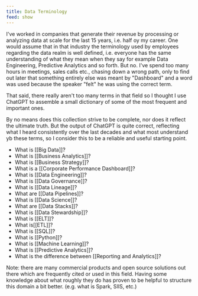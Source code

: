 ```yaml
---
title: Data Terminology
feed: show
---
```

I've worked in companies that generate their revenue by processing or analyzing data at scale for the last 15 years, i.e. half oy my career. One would assume that in that industry the terminology used by employees regarding the data realm is well defined, i.e. everyone has the same understanding of what they mean when they say for example Data Engineering, Predictive Analytics and so forth. But no. I've spend too many hours in meetings, sales calls etc., chasing down a wrong path, only to find out later that something entirely else was meant by "Dashboard" and a word was used because the speaker "felt" he was using the correct term.

That said, there really aren't too many terms in that field so I thought I use ChatGPT to assemble a small dictionary of some of the most frequent and important ones.

By no means does this collection strive to be complete, nor does it reflect the ultimate truth. But the output of ChatGPT is quite correct, reflecting what I heard consistently over the last decades and what most understand yb these terms, so I consider this to be a reliable and useful starting point.

- What is [[Big Data]]?
- What is [[Business Analytics]]?
- What is [[Business Strategy]]?
- What is a [[Corporate Performance Dashboard]]?
- What is [[Data Engineering]]?
- What is [[Data Governance]]?
- What is [[Data Lineage]]?
- What are [[Data Pipelines]]?
- What is [[Data Science]]?
- What are [[Data Stacks]]?
- What is [[Data Stewardship]]?
- What is [[ELT]]?
- What is[[ETL]]?
- What is [[SQL]]?
- What is [[Python]]?
- What is [[Machine Learning]]?
- What is [[Predictive Analytics]]?
- What is the difference between [[Reporting and Analytics]]?

Note: there are  many commercial products and open source solutions out there which are frequently cited or used in this field. Having some knowledge about what roughly they do has proven to be helpful to structure this domain a bit better. (e.g. what is Spark, SIIS, etc.) 